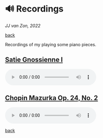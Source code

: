 🔊 Recordings
==============

*JJ van Zon, 2022*

[back](./)

Recordings of my playing some piano pieces.

[Satie Gnossienne Ⅰ](satie-gnossienne-1/README.md)
-------------------------------------------------

<audio controls>
  <source src="satie-gnossienne-1/recording/satie-gnossienne-1-recording-320-kbps.mp3" type="audio/mpeg">
  Your browser does not support the audio element. <a href="satie-gnossienne-1/recording/satie-gnossienne-1-recording-320-kbps.mp3" download>Download file</a>
</audio>

[Chopin Mazurka Op. 24, No. 2](chopin-mazurka-op-24-no-2/README.md)
-------------------------------------------------------------------

<audio controls>
  <source src="chopin-mazurka-op-24-no-2/recording/chopin-mazurka-op-24-no-2-recording-320kbps.mp3" type="audio/mpeg">
  Your browser does not support the audio element. <a href="chopin-mazurka-op-24-no-2/recording/chopin-mazurka-op-24-no-2-recording-320kbps.mp3" download>Download file</a>
</audio>

[back](./)
